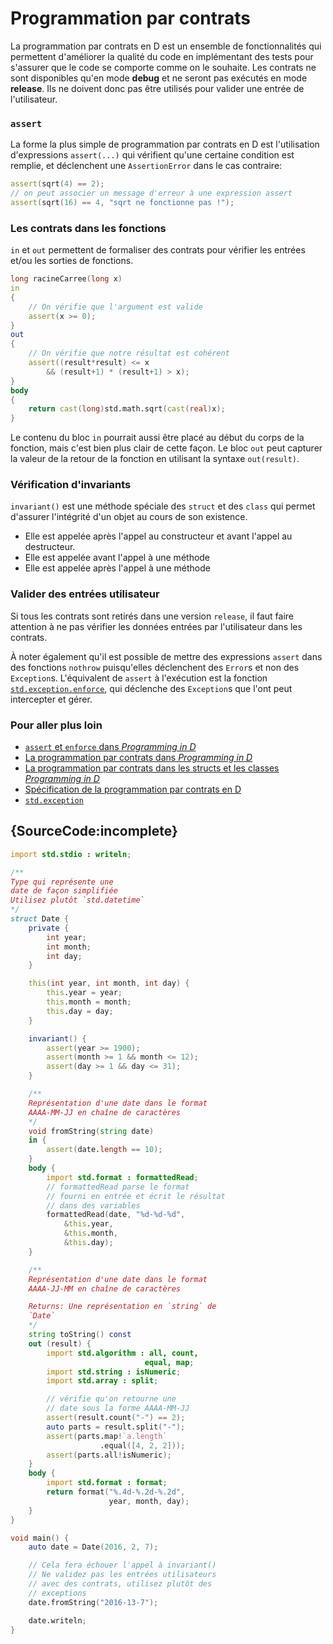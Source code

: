 # Programmation par contrats

La programmation par contrats en D est un ensemble de fonctionnalités qui permettent d'améliorer la qualité du code en implémentant des tests pour s'assurer que le code se comporte comme on le souhaite. Les contrats ne sont disponibles qu'en mode **debug** et ne seront pas exécutés en mode **release**. Ils ne doivent donc pas être utilisés pour valider une entrée de l'utilisateur.

### `assert`

La forme la plus simple de programmation par contrats en D est l'utilisation d'expressions `assert(...)` qui vérifient qu'une certaine condition est remplie, et déclenchent une `AssertionError` dans le cas contraire:

```d
assert(sqrt(4) == 2);
// on peut associer un message d'erreur à une expression assert
assert(sqrt(16) == 4, "sqrt ne fonctionne pas !");
```

### Les contrats dans les fonctions

`in` et `out` permettent de formaliser des contrats pour vérifier les entrées et/ou les sorties de fonctions.

```d
long racineCarree(long x)
in
{
    // On vérifie que l'argument est valide
    assert(x >= 0);
}
out
{
    // On vérifie que notre résultat est cohérent
    assert((result*result) <= x
        && (result+1) * (result+1) > x);
}
body
{
    return cast(long)std.math.sqrt(cast(real)x);
}
```

Le contenu du bloc `in` pourrait aussi être placé au début du corps de la fonction, mais c'est bien plus clair de cette façon. Le bloc `out` peut capturer la valeur de la retour de la fonction en utilisant la syntaxe `out(result)`.

### Vérification d'invariants

`invariant()` est une méthode spéciale des `struct` et des `class` qui permet d'assurer l'intégrité d'un objet au cours de son existence.

* Elle est appelée après l'appel au constructeur et avant l'appel au destructeur.
* Elle est appelée avant l'appel à une méthode
* Elle est appelée après l'appel à une méthode

### Valider des entrées utilisateur

Si tous les contrats sont retirés dans une version `release`, il faut faire attention à ne pas vérifier les données entrées par l'utilisateur dans les contrats. 

À noter également qu'il est possible de mettre des expressions `assert` dans des fonctions `nothrow` puisqu'elles déclenchent des `Error`s et non des `Exception`s. L'équivalent de `assert` à l'exécution est la fonction [`std.exception.enforce`](https://dlang.org/phobos/std_exception.html#.enforce), qui déclenche des `Exception`s que l'ont peut intercepter et gérer.

### Pour aller plus loin

- [`assert` et `enforce` dans _Programming in D_](http://ddili.org/ders/d.en/assert.html)
- [La programmation par contrats dans _Programming in D_](http://ddili.org/ders/d.en/contracts.html)
- [La programmation par contrats dans les structs et les classes _Programming in D_](http://ddili.org/ders/d.en/invariant.html)
- [Spécification de la programmation par contrats en D](https://dlang.org/spec/contracts.html)
- [`std.exception`](https://dlang.org/phobos/std_exception.html)

## {SourceCode:incomplete}

```d
import std.stdio : writeln;

/**
Type qui représente une 
date de façon simplifiée
Utilisez plutôt `std.datetime`
*/
struct Date {
    private {
        int year;
        int month;
        int day;
    }

    this(int year, int month, int day) {
        this.year = year;
        this.month = month;
        this.day = day;
    }

    invariant() {
        assert(year >= 1900);
        assert(month >= 1 && month <= 12);
        assert(day >= 1 && day <= 31);
    }

    /**
    Représentation d'une date dans le format
    AAAA-MM-JJ en chaîne de caractères
    */
    void fromString(string date)
    in {
        assert(date.length == 10);
    }
    body {
        import std.format : formattedRead;
        // formattedRead parse le format
        // fourni en entrée et écrit le résultat
        // dans des variables
        formattedRead(date, "%d-%d-%d",
            &this.year,
            &this.month,
            &this.day);
    }

    /**
    Représentation d'une date dans le format
    AAAA-JJ-MM en chaîne de caractères

    Returns: Une représentation en `string` de 
    `Date`
    */
    string toString() const
    out (result) {
        import std.algorithm : all, count,
                              equal, map;
        import std.string : isNumeric;
        import std.array : split;

        // vérifie qu'on retourne une
        // date sous la forme AAAA-MM-JJ
        assert(result.count("-") == 2);
        auto parts = result.split("-");
        assert(parts.map!`a.length`
                    .equal([4, 2, 2]));
        assert(parts.all!isNumeric);
    }
    body {
        import std.format : format;
        return format("%.4d-%.2d-%.2d",
                      year, month, day);
    }
}

void main() {
    auto date = Date(2016, 2, 7);

    // Cela fera échouer l'appel à invariant()
    // Ne validez pas les entrées utilisateurs 
    // avec des contrats, utilisez plutôt des 
    // exceptions
    date.fromString("2016-13-7");

    date.writeln;
}
```
